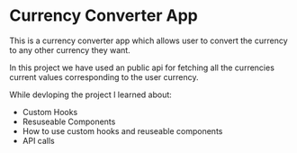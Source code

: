 # Currency Converter App

This is a currency converter app which allows user to convert the currency to any other currency they want.

In this project we have used an public api for fetching all the currencies current values corresponding to the user currency.

While devloping the project I learned about:
 - Custom Hooks
 - Resuseable Components
 - How to use custom hooks and reuseable components
 - API calls